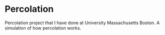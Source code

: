 # Percolation
Percolation project that I have done at University Massachusetts Boston.  A simulation of how percolation works.
